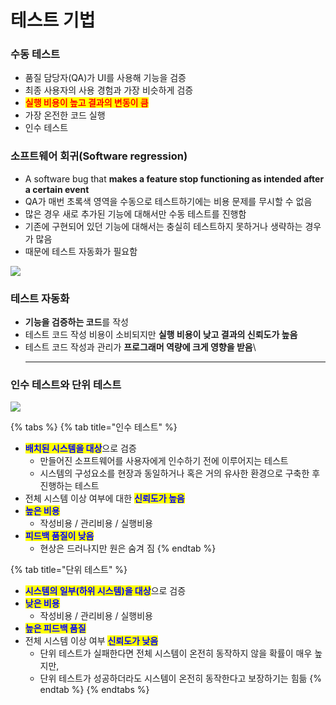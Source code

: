 # 테스트 기법

### 수동 테스트

* 품질 담당자(QA)가 UI를 사용해 기능을 검증
* 최종 사용자의 사용 경험과 가장 비슷하게 검증
* <mark style="color:red;">**실행 비용이 높고 결과의 변동이 큼**</mark>
* 가장 온전한 코드 실행
* 인수 테스트

### 소프트웨어 회귀(Software regression)

* A software bug that **makes a feature stop functioning as intended after a certain event**
* QA가 매번 초록색 영역을 수동으로 테스트하기에는 비용 문제를 무시할 수 없음
* 많은 경우 새로 추가된 기능에 대해서만 수동 테스트를 진행함
* 기존에 구현되어 있던 기능에 대해서는 충실히 테스트하지 못하거나 생략하는 경우가 많음
* 때문에 테스트 자동화가 필요함

![](../../../../.gitbook/assets/IMG\_0013.PNG)

### 테스트 자동화

* **기능을 검증하는 코드**를 작성
* 테스트 코드 작성 비용이 소비되지만 **실행 비용이 낮고 결과의 신뢰도가 높음**
* 테스트 코드 작성과 관리가 **프로그래머 역량에 크게 영향을 받음**\
  ****

### 인수 테스트와 단위 테스트

![](../../../../.gitbook/assets/IMG\_0014.PNG)

{% tabs %}
{% tab title="인수 테스트" %}
* <mark style="color:blue;">**배치된 시스템을 대상**</mark>으로 검증
  * 만들어진 소프트웨어를 사용자에게 인수하기 전에 이루어지는 테스트
  * 시스템의 구성요소를 현장과 동일하거나 혹은 거의 유사한 환경으로 구축한 후 진행하는 테스트
* 전체 시스템 이상 여부에 대한 <mark style="color:blue;">**신뢰도가 높음**</mark>
* <mark style="color:blue;">**높은 비용**</mark>
  * 작성비용 / 관리비용 / 실행비용
* <mark style="color:blue;">**피드백 품질이 낮음**</mark>
  * 현상은 드러나지만 원은 숨겨 짐
{% endtab %}

{% tab title="단위 테스트" %}
* <mark style="color:blue;">**시스템의 일부(하위 시스템)을 대상**</mark>으로 검증
* <mark style="color:blue;">**낮은 비용**</mark>
  * 작성비용 / 관리비용 / 실행비용
* <mark style="color:blue;">**높은 피드백 품질**</mark>
* 전체 시스템 이상 여부 <mark style="color:blue;">**신뢰도가 낮음**</mark>
  * 단위 테스트가 실패한다면 전체 시스템이 온전히 동작하지 않을 확률이 매우 높지만,
  * 단위 테스트가 성공하더라도 시스템이 온전히 동작한다고 보장하기는 힘듦
{% endtab %}
{% endtabs %}

